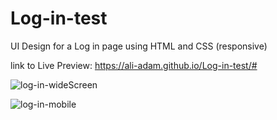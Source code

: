 # Log-in-test
UI Design for a Log in page using HTML and CSS (responsive)

link to Live Preview: https://ali-adam.github.io/Log-in-test/#

![log-in-wideScreen](https://user-images.githubusercontent.com/46168989/204076422-8c23c3d9-06d3-4d56-9cab-74d598133e38.png)

![log-in-mobile](https://user-images.githubusercontent.com/46168989/204076429-daafc34e-a811-4620-89f0-0acb78d2cd6b.png)
